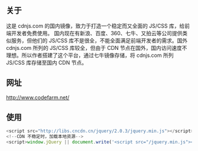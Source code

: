 ## 关于
这是 cdnjs.com 的国内镜像，致力于打造一个稳定而又全面的 JS/CSS 库，给前端开发者免费使用。 国内现在有新浪、百度、360、七牛、又拍云等公司提供类似服务，但他们的 JS/CSS 库不是很全，不能全面满足前端开发者的需求。国外 cdnjs.com 所列的 JS/CSS 库较全，但由于 CDN 节点在国外，国内访问速度不理想。所以作者搭建了这个平台，通过七牛镜像存储，将 cdnjs.com 所列 JS/CSS 库存储至国内 CDN 节点。

## 网址
http://www.codefarm.net/

## 使用
```js
<script src="http://libs.cncdn.cn/jquery/2.0.3/jquery.min.js"></script>
<!--CDN 不稳定时，加载本地资源-->
<script>window.jQuery || document.write('<script src="/jquery.min.js"><\/script>');</script>
```
